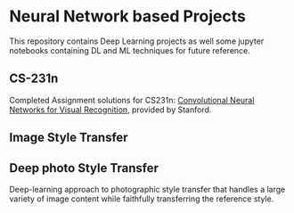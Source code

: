 # Neural Network based Projects

This repository contains Deep Learning projects as well some jupyter notebooks containing DL and ML techniques for future reference.

## CS-231n
Completed Assignment solutions for CS231n: [Convolutional Neural Networks for Visual Recognition](http://cs231n.stanford.edu/syllabus.html), provided by Stanford.

## Image Style Transfer

## Deep photo Style Transfer
Deep-learning approach to photographic style transfer that handles a large variety of image content while faithfully transferring the reference style.
